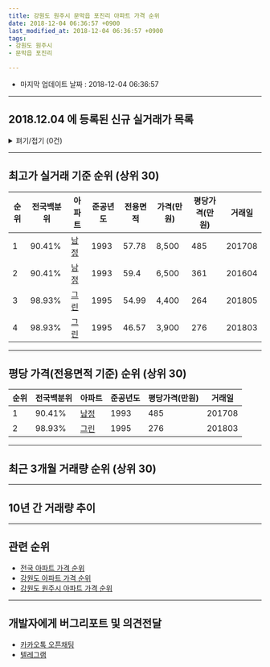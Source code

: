 ```yaml
---
title: 강원도 원주시 문막읍 포진리 아파트 가격 순위
date: 2018-12-04 06:36:57 +0900
last_modified_at: 2018-12-04 06:36:57 +0900
tags:
- 강원도 원주시
- 문막읍 포진리

---
```


* 마지막 업데이트 날짜 : 2018-12-04 06:36:57

---

## 2018.12.04 에 등록된 신규 실거래가 목록

<details>
<summary>펴기/접기 (0건)</summary>
<div markdown="1">

|아파트|전국백분위|준공년도|전용면적|가격(만원)|평당가격(만원)|거래일|
|---|---|---|---|---|---|---|
|없음|||||||


</div>
</details>

---

## 최고가 실거래 기준 순위 (상위 30)


|순위|전국백분위|아파트|준공년도|전용면적|가격(만원)|평당가격(만원)|거래일|
|---|---|---|---|---|---|---|---|
|1|90.41%|[남정](https://search.naver.com/search.naver?query=%EA%B0%95%EC%9B%90%EB%8F%84+%EC%9B%90%EC%A3%BC%EC%8B%9C+%EB%AC%B8%EB%A7%89%EC%9D%8D+%ED%8F%AC%EC%A7%84%EB%A6%AC+%EB%82%A8%EC%A0%95)|1993|57.78|8,500|485|201708|
|2|90.41%|[남정](https://search.naver.com/search.naver?query=%EA%B0%95%EC%9B%90%EB%8F%84+%EC%9B%90%EC%A3%BC%EC%8B%9C+%EB%AC%B8%EB%A7%89%EC%9D%8D+%ED%8F%AC%EC%A7%84%EB%A6%AC+%EB%82%A8%EC%A0%95)|1993|59.4|6,500|361|201604|
|3|98.93%|[그린](https://search.naver.com/search.naver?query=%EA%B0%95%EC%9B%90%EB%8F%84+%EC%9B%90%EC%A3%BC%EC%8B%9C+%EB%AC%B8%EB%A7%89%EC%9D%8D+%ED%8F%AC%EC%A7%84%EB%A6%AC+%EA%B7%B8%EB%A6%B0)|1995|54.99|4,400|264|201805|
|4|98.93%|[그린](https://search.naver.com/search.naver?query=%EA%B0%95%EC%9B%90%EB%8F%84+%EC%9B%90%EC%A3%BC%EC%8B%9C+%EB%AC%B8%EB%A7%89%EC%9D%8D+%ED%8F%AC%EC%A7%84%EB%A6%AC+%EA%B7%B8%EB%A6%B0)|1995|46.57|3,900|276|201803|


---

## 평당 가격(전용면적 기준) 순위 (상위 30)


|순위|전국백분위|아파트|준공년도|평당가격(만원)|거래일|
|---|---|---|---|---|---|
|1|90.41%|[남정](https://search.naver.com/search.naver?query=%EA%B0%95%EC%9B%90%EB%8F%84+%EC%9B%90%EC%A3%BC%EC%8B%9C+%EB%AC%B8%EB%A7%89%EC%9D%8D+%ED%8F%AC%EC%A7%84%EB%A6%AC+%EB%82%A8%EC%A0%95)|1993|485|201708|
|2|98.93%|[그린](https://search.naver.com/search.naver?query=%EA%B0%95%EC%9B%90%EB%8F%84+%EC%9B%90%EC%A3%BC%EC%8B%9C+%EB%AC%B8%EB%A7%89%EC%9D%8D+%ED%8F%AC%EC%A7%84%EB%A6%AC+%EA%B7%B8%EB%A6%B0)|1995|276|201803|


---

## 최근 3개월 거래량 순위 (상위 30)


<div style="width:100%;">
    <canvas id="deal_count_ranking" height="250"></canvas>
</div>


<script>
new Chart(document.getElementById("deal_count_ranking"), {
    type: 'horizontalBar',
    data: {
        labels: ['남정'],
        datasets: [{
            label: '실거래 수',
            data: [1],
            borderColor: "rgba(255, 0, 128, 1)",
            backgroundColor: "rgba(255, 0, 128, 0.5)",
            fill: false,
        }]
    },
    options: {
        responsive: true,
        title: {
            display: true,
            text: '최근 3개월 거래량 순위'
        },
        tooltips: {
            mode: 'index',
            intersect: false,
            callbacks: {
                title: function(tooltipItems, data) {
                    return "실거래 수:";
                },
                label: function(tooltipItem, data) {
                    return data.labels[tooltipItem.index] + ": " + tooltipItem.xLabel;
                }
            }
        },
        hover: {
            mode: 'nearest',
            intersect: true
        },
        scales: {
            xAxes: [{
                display: true,
                scaleLabel: {
                    display: true,
                    labelString: '실거래 수'
                },
                ticks: {
                    suggestedMin: 0,
                }
            }],
            yAxes: [{
                display: true,
                ticks: {
                    autoSkip: false,
                    callback: function(value, index, values) {
                        if (value.length > 15)
                            return value.substr(0, 13) + "...";
                        else
                            return value;
                    }
                },
                scaleLabel: {
                    display: false,
                }
            }]
        }
    }
});

</script>


---

## 10년 간 거래량 추이


<div style="width:100%;">
    <canvas id="deal_progress" height="250"></canvas>
</div>

<script>
new Chart(document.getElementById("deal_progress"), {
    type: 'line',
    data: {
        labels: ['200812','200901','200902','200903','200904','200905','200906','200907','200908','200909','200910','200911','200912','201001','201002','201003','201004','201005','201006','201007','201008','201009','201010','201011','201012','201101','201102','201103','201104','201105','201106','201107','201108','201109','201110','201111','201112','201201','201202','201203','201204','201205','201206','201207','201208','201209','201210','201211','201212','201301','201302','201303','201304','201305','201306','201307','201308','201309','201310','201311','201312','201401','201402','201403','201404','201405','201406','201407','201408','201409','201410','201411','201412','201501','201502','201503','201504','201505','201506','201507','201508','201509','201510','201511','201512','201601','201602','201603','201604','201605','201606','201607','201608','201609','201610','201611','201612','201701','201702','201703','201704','201705','201706','201707','201708','201709','201710','201711','201712','201801','201802','201803','201804','201805','201806','201807','201808','201809','201810','201811','201812'],
        datasets: [{
            label: '실거래 수',
            pointRadius: 1,
            data: [0, 1, 1, 0, 0, 1, 0, 1, 1, 1, 2, 1, 1, 0, 1, 0, 0, 0, 0, 2, 0, 1, 0, 1, 1, 3, 1, 0, 1, 1, 3, 1, 3, 1, 0, 0, 3, 1, 0, 2, 1, 1, 3, 0, 2, 0, 1, 1, 1, 2, 3, 0, 3, 0, 0, 0, 0, 1, 1, 0, 0, 2, 3, 1, 1, 3, 2, 2, 0, 2, 1, 3, 1, 1, 1, 0, 2, 1, 1, 4, 2, 3, 7, 3, 2, 0, 0, 2, 1, 0, 2, 1, 0, 1, 1, 0, 0, 2, 3, 4, 1, 5, 0, 0, 2, 1, 1, 1, 0, 1, 4, 3, 1, 5, 2, 2, 2, 0, 0, 1, 0],
            borderColor: "rgba(255, 201, 14, 1)",
            backgroundColor: "rgba(255, 201, 14, 0.5)",
            fill: true,
        }]
    },
    options: {
        responsive: true,
        title: {
            display: true,
            text: '10년간 거래량 추이'
        },
        tooltips: {
            mode: 'index',
            intersect: false,
        },
        hover: {
            mode: 'nearest',
            intersect: true
        },
        scales: {
            xAxes: [{
                display: true,
                scaleLabel: {
                    display: true,
                    labelString: '년/월'
                }
            }],
            yAxes: [{
                display: true,
                ticks: {
                    suggestedMin: 0,
                },
                scaleLabel: {
                    display: true,
                    labelString: '실거래 수'
                }
            }]
        }
    }
});

</script>


---

## 관련 순위

- [전국 아파트 가격 순위](https://inasie.github.io/apt-ranking/전국)
- [강원도 아파트 가격 순위](https://inasie.github.io/apt-ranking/강원도)
- [강원도 원주시 아파트 가격 순위](https://inasie.github.io/apt-ranking/강원도-원주시)


---

## 개발자에게 버그리포트 및 의견전달

- [카카오톡 오픈채팅](https://open.kakao.com/o/gLJUAP4)
- [텔레그램](https://t.me/inasie)

